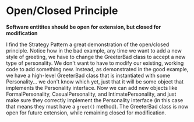 # Open/Closed Principle

**Software entitites should be open for extension, but closed for modification**

I find the Strategy Pattern a great demonstration of the open/closed principle. Notice how in the
bad example, any time we want to add a new style of greeting, we have to change the GreeterBad class
to accept a new type of personality. We don't want to have to modify our existing, working code to
add something new. Instead, as demonstrated in the good example, we have a high-level GreeterBad
class that is instantiated with some Personality... we don't know which yet, just that it will be
some object that implements the Personality interface. Now we can add new objects like
FormalPersonality, CasualPersonality, and IntimatePersonality, and just make sure they correctly
implement the Personality interface (in this case that means they must have a `greet()` method). The
GreeterBad class is now open for future extension, while remaining closed for modification.
